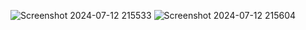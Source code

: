 ![Screenshot 2024-07-12 215533](https://github.com/user-attachments/assets/b5befc67-f1f4-46c7-8af8-0622693ceea7)
![Screenshot 2024-07-12 215604](https://github.com/user-attachments/assets/8b2777fe-9118-4eff-88f9-a373a5260150)
